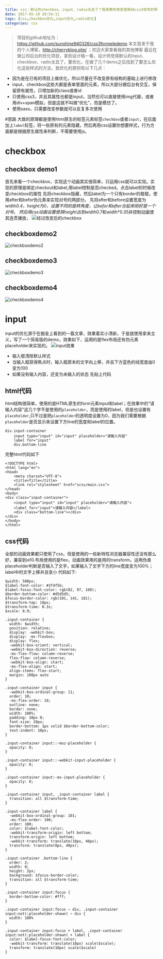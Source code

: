 ```yaml
---
title: css：默认的checkbox、input、radio太丑了？我来教你改变使用纯css3改写的带动画的默认样式
date: 2017-05-10 20:54:11
tags: [css,checkbox优化,input优化,radio优化] 
categories: css
---
```

 > 项目的github地址为： https://github.com/sunshine940326/css3formeledemo 
 > 本文首发于我的个人博客，http://cherryblog.site/ ；欢迎大家查看我的其他博客
最近在做公司后台的优化项目，拿到设计稿一看，设计师觉得默认的input、checkbox、radio太丑了，要优化，在做了几个demo之后找到了要怎么优化这些样式的方法，我优化的原则有以下几点：

 - 因为是在已有的项目上做优化，所以尽量在不改变原有结构的基础上进行修改
 - input、checkbox这些大都是表单里面的元素，所以大部分跟后台有交互，保留原有属性，只增加新的class或者id
 - 只使用css3，并且其属性也都是input，当然也可以直接使用img代替，或者用div+span模拟，但是这就不叫做“优化”，而是模仿了。
 - 使用sass，只需要改变参数就可以反复多次使用
 <!--more-->

#思路
大致的原理都是使用html原生的标签元素标签`checkbox`或者`input`，在后面加上`label`标签，将一些原有的元素隐藏，然后再用css设置你想要样式，行为方面都是根据原生属性来判断，不需要使用js。
 
# checkbox
## checkbox demo1
首先来看一个checkbox，实现这个动画其实很简单，只运用css就可以实现。实现的原理是绑定checkout和label,用label控制是否checked。点击label的时候改变checkbox的属性
    先将checkbox隐藏，然后label为一个只有border的框框，使用after和befor伪元素来实现对号的两部分。
    先将after和before设置宽度为width*0.4，height为0，设置不同的旋转角度，让befor和after合起来刚好是一个对号。
    然后用css动画设置使其height达到width*0.7和width*0.35并控制动画使其连贯播放，
![经过改变后的checkbox](http://img.blog.csdn.net/20170514194453879?watermark/2/text/aHR0cDovL2Jsb2cuY3Nkbi5uZXQvc3Vuc2hpbmU5NDAzMjY=/font/5a6L5L2T/fontsize/400/fill/I0JBQkFCMA==/dissolve/70/gravity/SouthEast)
## checkboxdemo2
![checkboxdemo2](http://img.blog.csdn.net/20170514230458375?watermark/2/text/aHR0cDovL2Jsb2cuY3Nkbi5uZXQvc3Vuc2hpbmU5NDAzMjY=/font/5a6L5L2T/fontsize/400/fill/I0JBQkFCMA==/dissolve/70/gravity/SouthEast)
## checkboxdemo3
![checkboxdemo3](http://img.blog.csdn.net/20170514230233384?watermark/2/text/aHR0cDovL2Jsb2cuY3Nkbi5uZXQvc3Vuc2hpbmU5NDAzMjY=/font/5a6L5L2T/fontsize/400/fill/I0JBQkFCMA==/dissolve/70/gravity/SouthEast)
## checkboxdemo4
![checkboxdemo4](http://img.blog.csdn.net/20170514230324436?watermark/2/text/aHR0cDovL2Jsb2cuY3Nkbi5uZXQvc3Vuc2hpbmU5NDAzMjY=/font/5a6L5L2T/fontsize/400/fill/I0JBQkFCMA==/dissolve/70/gravity/SouthEast)
# input
input的优化源于在掘金上看到的一篇文章，效果着实小清新，于是就使用拿来主义，写了一个简易版的demo，效果如下，运用的是flex布局还有伪元素placeholder来实现的。
![input效果](http://img.blog.csdn.net/20170512115931755?watermark/2/text/aHR0cDovL2Jsb2cuY3Nkbi5uZXQvc3Vuc2hpbmU5NDAzMjY=/font/5a6L5L2T/fontsize/400/fill/I0JBQkFCMA==/dissolve/70/gravity/SouthEast)
 
 - 输入框清除默认样式
 - 当输入框获得焦点时，输入框原本的文字向上移，并且下方蓝色的线宽度由0变为100
 - 如果没有输入内容，还变为未输入的状态
先贴上代码
## html代码
html结构很简单，使用的是HTML原生的form元素input和label；在效果中的“请输入内容”这几个字不是使用的`placeholder`，而是使用的label，但是也设置有`placeholder`,只不过是把`placeholder`的透明度设置为0，因为我们需要根据`placeholder`是否显示来设置下方line的宽度和label的位置。
 
```
div.input-container
    input type="input" id="input" placeholder="请输入内容"
    label for="input"
    div.bottom-line
```
完整html代码如下
```
<!DOCTYPE html>
<html lang="en">
<head>
    <meta charset="UTF-8">
    <title>Title</title>
    <link rel="stylesheet" href="scss/main.css">
</head>
<body>
<div class="input-container">
    <input type="input" id="input" placeholder="请输入内容">
    <label for="input">请输入内容</label>
    <div class="bottom-line"></div>
</div>
</body>
</html>
```
## css代码
全部的动画效果都只使用了css，但是使用的一些新特性浏览器兼容性还没有那么好，兼容到ie10.布局使用的是flex，动画效果用的是用的transform。运用伪类placeholder判断是否输入了文字，如果输入了文字下方的line宽度变为100%；label中的文字上移并且变小
代码如下:
```
$width: 500px;
$label-font-color: #3f4f5b;
$label-focus-font-color: rgb(82, 97, 108);
$border-bottom-color: #d5d5d5;
$focus-border-color: rgb(101, 141, 181);
$transform-top: 10px;
$transform-time: 0.3s;
$scale: 0.9;

.input-container {
  width: $width;
  position: relative;
  display: -webkit-box;
  display: -ms-flexbox;
  display: flex;
  -webkit-box-orient: vertical;
  -webkit-box-direction: reverse;
  -ms-flex-flow: column-reverse;
  flex-flow: column-reverse;
  -webkit-box-align: start;
  -ms-flex-align: start;
  align-items: flex-start;
  margin: 100px auto
}

.input-container input {
  -webkit-box-ordinal-group: 11;
  order: 10;
  -ms-flex-order: 10;
  outline: none;
  border: none;
  width: 100%;
  padding: 10px 0;
  font-size: 20px;
  border-bottom: 1px solid $border-bottom-color;
  text-indent: 10px;
}

.input-container input::-moz-placeholder {
  opacity: 0;
}

.input-container input::-webkit-input-placeholder {
  opacity: 0;
}

.input-container input:-ms-input-placeholder {
  opacity: 0;
}

.input-container input, .input-container label {
  transition: all $transform-time;
}

.input-container label {
  -webkit-box-ordinal-group: 101;
  -ms-flex-order: 100;
  order: 100;
  color: $label-font-color;
  -webkit-transform-origin: left bottom;
  transform-origin: left bottom;
  -webkit-transform: translate(10px, 40px);
  transform: translate(0px, 40px);
}

.input-container .bottom-line {
  order: 2;
  width: 0;
  height: 2px;
  background: $focus-border-color;
  transition: all $transform-time;
}

.input-container input:focus {
  border-bottom-color: #fff;
}

.input-container input:focus ~ div, .input-container input:not(:placeholder-shown) ~ div {
  width: 100%
}

.input-container input:focus + label, .input-container input:not(:placeholder-shown) + label {
  color: $label-focus-font-color;
  -webkit-transform: translate(10px) scale($scale);
  transform: translate(10px) scale($scale)
}

```
 

